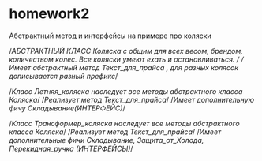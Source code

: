 homework2
=========

Абстрактный метод и интерфейсы на примере про коляски

/*АБСТРАКТНЫЙ КЛАСС Коляска с общим для всех весом, брендом, количеством колес. Все коляски умеют ехать и останавливаться. */
/* Имеет абстрактный метод Текст_для_прайса , для разных колясок дописывается разный префикс*/


/*Класс Летняя_коляска наследует все методы абстрактного класса Коляска*/
/*Реализует метод Текст_для_прайса*/
/*Имеет дополнительную фичу Складывание(ИНТЕРФЕЙС)*/


/*Класс Трансформер_коляска наследует все методы абстрактного класса Коляска*/
/*Реализует метод Текст_для_прайса*/
/*Имеет дополнительные фичи Складывание, Защита_от_Холода, Перекидная_ручка (ИНТЕРФЕЙСЫ)*/
